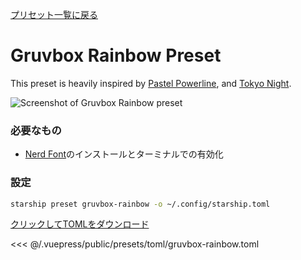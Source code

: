 [プリセット一覧に戻る](./README.md#gruvbox-rainbow)

# Gruvbox Rainbow Preset

This preset is heavily inspired by [Pastel Powerline](./pastel-powerline.md), and [Tokyo Night](./tokyo-night.md).

![Screenshot of Gruvbox Rainbow preset](/presets/img/gruvbox-rainbow.png)

### 必要なもの

- [Nerd Font](https://www.nerdfonts.com/)のインストールとターミナルでの有効化

### 設定

```sh
starship preset gruvbox-rainbow -o ~/.config/starship.toml
```

[クリックしてTOMLをダウンロード](/presets/toml/gruvbox-rainbow.toml)

<<< @/.vuepress/public/presets/toml/gruvbox-rainbow.toml
